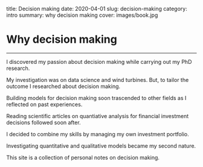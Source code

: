 title: Decision making
date: 2020-04-01
slug: decision-making
category: intro
summary: why decision making
cover: images/book.jpg

# Why decision making
---

I discovered my passion about decision making while carrying out my PhD research.

My investigation was on data science and wind turbines. But, to tailor the outcome I researched about decision making.

Building models for decision making soon trascended to other fields as I reflected on past experiences.

Reading scientific articles on quantiative analysis for financial investment decisions followed soon after.

I decided to combine my skills by managing my own investment portfolio.

Investigating quantitative and qualitative models became my second nature.

This site is a collection of personal notes on decision making.
